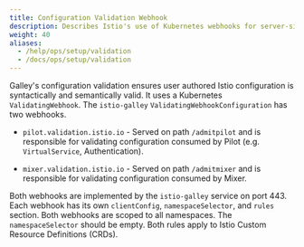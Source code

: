 ```yaml
---
title: Configuration Validation Webhook
description: Describes Istio's use of Kubernetes webhooks for server-side configuration validation.
weight: 40
aliases:
  - /help/ops/setup/validation
  - /docs/ops/setup/validation
---
```


Galley's configuration validation ensures user authored Istio
configuration is syntactically and semantically valid. It uses a
Kubernetes `ValidatingWebhook`. The `istio-galley`
`ValidatingWebhookConfiguration` has two webhooks.

* `pilot.validation.istio.io` - Served on path `/admitpilot` and is
responsible for validating configuration consumed by Pilot
(e.g. `VirtualService`, Authentication).

* `mixer.validation.istio.io` - Served on path `/admitmixer` and is
responsible for validating configuration consumed by Mixer.

Both webhooks are implemented by the `istio-galley` service on
port 443. Each webhook has its own `clientConfig`, `namespaceSelector`,
and `rules` section. Both webhooks are scoped to all namespaces. The
`namespaceSelector` should be empty. Both rules apply to Istio Custom
Resource Definitions (CRDs).
